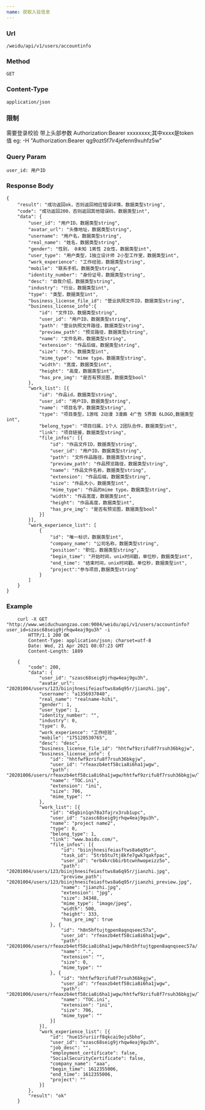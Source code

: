 ```yaml
---
name: 获取入驻信息
---
```

    
### Url
    /weidu/api/v1/users/accountinfo
    
### Method
    GET

### Content-Type
    application/json    

### 限制
需要登录校验
带上头部参数 Authorization:Bearer xxxxxxxx;其中xxxx是token值
eg: -H "Authorization:Bearer qg9ozt5f7ir4jefenn9xuhfz5w"

### Query Param
    user_id: 用户ID
    
### Response Body
    {
        "result": "成功返回ok，否则返回相应错误详情，数据类型string",
        "code": "成功返回200，否则返回其他错误码，数据类型int", 
        "data": {
            "user_id": "用户ID，数据类型string",
            "avatar_url": "头像地址，数据类型string",
            "username": "用户名，数据类型string",
            "real_name": "姓名，数据类型string",
            "gender": "性别， 0未知 1男性 2女性，数据类型int",
            "user_type": "用户类型，1独立设计师 2小型工作室，数据类型int",
            "work_experience": "工作经验，数据类型string",
            "mobile": "联系手机，数据类型string",
            "identity_number": "身份证号，数据类型string",
            "desc": "自我介绍，数据类型string",
            "industry": "行业，数据类型int",
            "type": "类型，数据类型int",
            "business_license_file_id": "营业执照文件ID，数据类型string",
            "business_license_info":{
                "id": "文件ID，数据类型string",
                "user_id": "用户ID，数据类型string",
                "path": "营业执照文件路径，数据类型string",
                "preview_path": "预览路径，数据类型string",
                "name": "文件名称，数据类型string",
                "extension": "作品后缀，数据类型string",
                "size": "大小，数据类型int",
                "mime_type": "mime type，数据类型string",
                "width": "宽度，数据类型int",
                "height": "高度，数据类型int",
                "has_pre_img": "是否有预览图，数据类型bool"
            },
            "work_list": [{
                "id": "作品id，数据类型string",
                "user_id": "用户ID，数据类型string",
                "name": "项目名字，数据类型string",
                "type": "项目类型，1游戏 2动漫 3漫画 4广告 5界面 6LOGO,数据类型int",
                "belong_type": "项目归属，1个人 2团队合作，数据类型int",
                "link": "项目链接，数据类型string",
                "file_infos": [{
                    "id": "作品文件ID，数据类型string",
                    "user_id": "用户ID，数据类型string",
                    "path": "文件作品路径，数据类型string",
                    "preview_path": "作品预览路径，数据类型string",
                    "name": "作品文件名称，数据类型string",
                    "extension": "作品后缀，数据类型string",
                    "size": "作品大小，数据类型int",
                    "mime_type": "作品的mime type，数据类型string",
                    "width": "作品宽度，数据类型int",
                    "height": "作品高度，数据类型int",
                    "has_pre_img": "是否有预览图，数据类型bool"
                }]
            }],
            "work_experience_list": [
                {
                    "id": "唯一标识，数据类型int",
                    "company_name": "公司名称，数据类型string",
                    "position": "职位，数据类型string",
                    "begin_time": "开始时间，unix时间戳，单位秒，数据类型int",
                    "end_time": "结束时间，unix时间戳，单位秒，数据类型int",
                    "project":"参与项目,数据类型string"
                }
            ]
        }
    }
    

### Example

        curl -X GET  "http://www.weiduchuangzao.com:9004/weidu/api/v1/users/accountinfo?user_id=szasc68seig9jrhqw4eaj9gu3h" -i
            HTTP/1.1 200 OK
            Content-Type: application/json; charset=utf-8
            Date: Wed, 21 Apr 2021 08:07:23 GMT
            Content-Length: 1889

        {
            "code": 200,
            "data": {
                "user_id": "szasc68seig9jrhqw4eaj9gu3h",
                "avatar_url": "20201004/users/123/biinjhnesifeiasftws8a6q95r/jianzhi.jpg",
                "username": "a1356937040",
                "real_name": "realname-hihi",
                "gender": 1,
                "user_type": 1,
                "identity_number": "",
                "industry": 0,
                "type": 0,
                "work_experience": "工作经验",
                "mobile": "175120530765",
                "desc": "desc",
                "business_license_file_id": "hhtfwf9zrifu8f7rsuh36bkgjw",
                "business_license_info": {
                    "id": "hhtfwf9zrifu8f7rsuh36bkgjw",
                    "user_id": "rfeaxzb4etf58cia8i6ha1jwgw",
                    "path": "20201006/users/rfeaxzb4etf58cia8i6ha1jwgw/hhtfwf9zrifu8f7rsuh36bkgjw/TOC.ini",
                    "name": "TOC.ini",
                    "extension": "ini",
                    "size": 706,
                    "mime_type": ""
                },
                "work_list": [{
                    "id": "45gbin1qn78a3fajrx3rub1upc",
                    "user_id": "szasc68seig9jrhqw4eaj9gu3h",
                    "name": "project name2",
                    "type": 0,
                    "belong_type": 1,
                    "link": "www.baidu.com/",
                    "file_infos": [{
                        "id": "biinjhnesifeiasftws8a6q95r",
                        "task_id": "5trb5tu7tj8kfe7gwk7qakfpac",
                        "user_id": "erb4krcbbirbtcwnhwopeizz5o",
                        "path": "20201004/users/123/biinjhnesifeiasftws8a6q95r/jianzhi.jpg",
                        "preview_path": "20201004/users/123/biinjhnesifeiasftws8a6q95r/jianzhi_preview.jpg",
                        "name": "jianzhi.jpg",
                        "extension": "jpg",
                        "size": 34348,
                        "mime_type": "image/jpeg",
                        "width": 500,
                        "height": 333,
                        "has_pre_img": true
                    }, {
                        "id": "h8n5hftujtgpen8aqnqseec57a",
                        "user_id": "rfeaxzb4etf58cia8i6ha1jwgw",
                        "path": "20201006/users/rfeaxzb4etf58cia8i6ha1jwgw/h8n5hftujtgpen8aqnqseec57a/.",
                        "name": ".",
                        "extension": "",
                        "size": 0,
                        "mime_type": ""
                    }, {
                        "id": "hhtfwf9zrifu8f7rsuh36bkgjw",
                        "user_id": "rfeaxzb4etf58cia8i6ha1jwgw",
                        "path": "20201006/users/rfeaxzb4etf58cia8i6ha1jwgw/hhtfwf9zrifu8f7rsuh36bkgjw/TOC.ini",
                        "name": "TOC.ini",
                        "extension": "ini",
                        "size": 706,
                        "mime_type": ""
                    }]
                }],
                "work_experience_list": [{
                    "id": "hue15ruriirf8qkcai9oju5bho",
                    "user_id": "szasc68seig9jrhqw4eaj9gu3h",
                    "job_desc": "",
                    "employment_certificate": false,
                    "SocialSecurityCertificate": false,
                    "company_name": "aaa",
                    "begin_time": 1612355006,
                    "end_time": 1612355006,
                    "project": ""
                }]
            },
            "result": "ok"
        }


